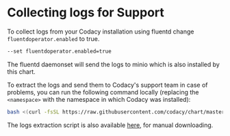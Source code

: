 # Collecting logs for Support

To collect logs from your Codacy installation using fluentd change `fluentdoperator.enabled` to true.

```bash
--set fluentdoperator.enabled=true
```

The fluentd daemonset will send the logs to minio which is also installed by this chart.

To extract the logs and send them to Codacy's support team in case of problems, you can run the following command locally (replacing the `<namespace>` with the namespace in which Codacy was installed):

```bash
bash <(curl -fsSL https://raw.githubusercontent.com/codacy/chart/master/docs/extra/extract-codacy-logs.sh) -n <namespace>
```

The logs extraction script is also available [here](extract-codacy-logs.sh), for manual downloading.

